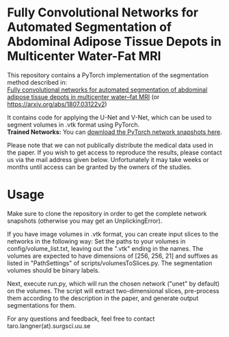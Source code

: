 # Fully Convolutional Networks for Automated Segmentation of Abdominal Adipose Tissue Depots in Multicenter Water-Fat MRI

This repository contains a PyTorch implementation of the segmentation method described in:  
[Fully convolutional networks for automated segmentation of abdominal adipose tissue depots in multicenter water–fat MRI](https://onlinelibrary.wiley.com/doi/10.1002/mrm.27550) (or https://arxiv.org/abs/1807.03122v2)

It contains code for applying the U-Net and V-Net, which can be used to segment volumes in .vtk format using PyTorch.  
**Trained Networks:** You can [download the PyTorch network snapshots here](https://uppsala.box.com/s/s5drp9aluz87yvvtfjg6dmvosz4mrmm4).

Please note that we can not publically distribute the medical data used in the paper. If you wish to get access to reproduce the results, please contact us via the mail address given below. Unfortunately it may take weeks or months until access can be granted by the owners of the studies.

# Usage

Make sure to clone the repository in order to get the complete network snapshots (otherwise you may get an UnplickingError).

If you have image volumes in .vtk format, you can create input slices to the networks in the following way: Set the paths to your volumes in config/volume\_list.txt, leaving out the ".vtk" ending in the names. The volumes are expected to have dimensions of [256, 256, 21] and suffixes as listed in "PathSettings" of scripts/volumesToSlices.py. The segmentation volumes should be binary labels.

Next, execute run.py, which will run the chosen network ("unet" by default) on the volumes. The script will extract two-dimensional  slices, pre-process them according to the description in the paper, and generate output segmentations for them.

For any questions and feedback, feel free to contact taro.langner(at).surgsci.uu.se
